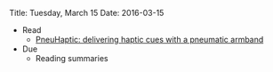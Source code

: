 Title: Tuesday, March 15
Date: 2016-03-15

- Read
	- [PneuHaptic: delivering haptic cues with a pneumatic
		armband](http://dl.acm.org/citation.cfm?id=2802091)
- Due
	- Reading summaries

